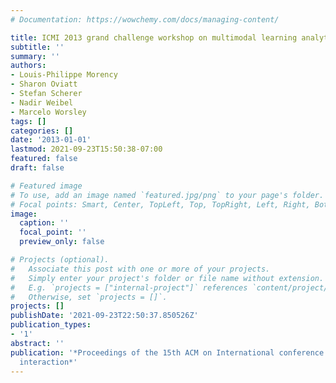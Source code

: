 ```yaml
---
# Documentation: https://wowchemy.com/docs/managing-content/

title: ICMI 2013 grand challenge workshop on multimodal learning analytics
subtitle: ''
summary: ''
authors:
- Louis-Philippe Morency
- Sharon Oviatt
- Stefan Scherer
- Nadir Weibel
- Marcelo Worsley
tags: []
categories: []
date: '2013-01-01'
lastmod: 2021-09-23T15:50:38-07:00
featured: false
draft: false

# Featured image
# To use, add an image named `featured.jpg/png` to your page's folder.
# Focal points: Smart, Center, TopLeft, Top, TopRight, Left, Right, BottomLeft, Bottom, BottomRight.
image:
  caption: ''
  focal_point: ''
  preview_only: false

# Projects (optional).
#   Associate this post with one or more of your projects.
#   Simply enter your project's folder or file name without extension.
#   E.g. `projects = ["internal-project"]` references `content/project/deep-learning/index.md`.
#   Otherwise, set `projects = []`.
projects: []
publishDate: '2021-09-23T22:50:37.850526Z'
publication_types:
- '1'
abstract: ''
publication: '*Proceedings of the 15th ACM on International conference on multimodal
  interaction*'
---
```

